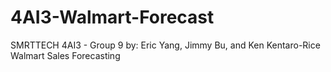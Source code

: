 # 4AI3-Walmart-Forecast
SMRTTECH 4AI3 - Group 9
by: Eric Yang, Jimmy Bu, and Ken Kentaro-Rice
Walmart Sales Forecasting
